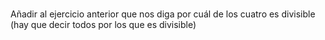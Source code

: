 #

##

Añadir al ejercicio anterior que nos diga por cuál de los cuatro es
divisible (hay que decir todos por los que es divisible)